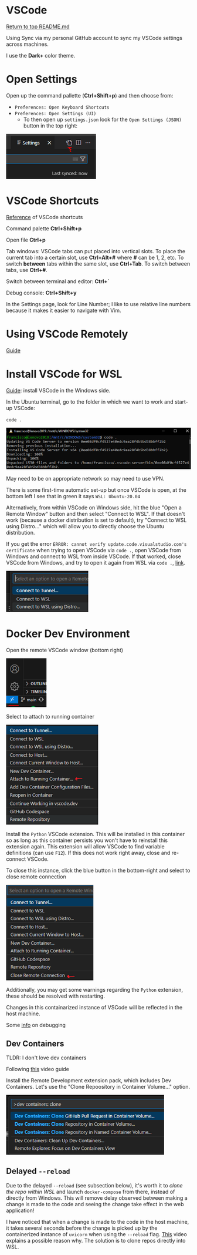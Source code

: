 VSCode
======

[Return to top README.md](../../README.md)

Using Sync via my personal GitHub account to sync my VSCode settings across machines.

I use the **Dark+** color theme.

# Open Settings

Open up the command pallette (**Ctrl+Shift+p**) and then choose from:

* `Preferences: Open Keyboard Shortcuts`
* `Preferences: Open Settings (UI)`
  * To then open up `settings.json` look for the `Open Settings (JSON)` button in the top right:

![1670895956782](../../image/README/1670895956782.png)

# VSCode Shortcuts

[Reference](https://code.visualstudio.com/shortcuts/keyboard-shortcuts-windows.pdf) of VSCode shortcuts

Command palette
**Ctrl+Shift+p**

Open file
**Ctrl+p**

Tab windows: VSCode tabs can put placed into vertical slots. To place the current tab into a certain slot, use **Ctrl+Alt+#** where **#** can be 1, 2, etc. To switch **between** tabs within the same slot, use **Ctrl+Tab**. To switch between tabs, use **Ctrl+#**.

Switch between terminal and editor:
**Ctrl+`**

Debug console:
**Ctrl+Shift+y**

In the Settings page, look for Line Number; I like to use relative line numbers because it makes it easier to navigate with Vim.

# Using VSCode Remotely

[Guide](https://medium.com/@christyjacob4/using-vscode-remotely-on-an-ec2-instance-7822c4032cff)

# Install VSCode for WSL

[Guide](https://code.visualstudio.com/docs/remote/wsl): install  VSCode in the Windows side.

In the Ubuntu terminal, go to the folder in which we want to work and start-up VSCode:

`code .`

![wsl_vscode](image/README/wsl_vscode.png)

May need to be on appropriate network so may need to use VPN.

There is some first-time automatic set-up but once VSCode is open, at the bottom left I see that in green it says `WSL: Ubuntu-20.04`

Alternatively, from within VSCode on Windows side, hit the blue "Open a Remote Window" button and then select "Connect to WSL". If that doesn't work (because a docker distribution is set to default), try "Connect to WSL using Distro..." which will allow you to directly choose the Ubuntu distribution.

If you get the error `ERROR: cannot verify update.code.visualstudio.com's certificate` when trying to open VSCode via `code .`, open VSCode from Windows and connect to WSL from inside VSCode. If that worked, close VSCode from Windows, and try to open it again from WSL via `code .`, [link](https://stackoverflow.com/a/76841961/9205210).

![1706044631466](image/README/1706044631466.png)

# Docker Dev Environment

Open the remote VSCode window (bottom right)

![1705428379359](image/README/1705428379359.png)

Select to attach to running container

![1705428498357](image/README/1705428498357.png)

Install the `Python` VSCode extension. This will be installed in this container so as long as this container persists you won't have to reinstall this extension again. This extension will allow VSCode to find variable definitions (can use `F12`). If this does not work right away, close and re-connect VSCode.

To close this instance, click the blue button in the bottom-right and select to close remote connection

![1705428901931](image/README/1705428901931.png)

Additionally, you may get some warnings regarding the `Python` extension, these should be resolved with restarting.

Changes in this containarized instance of VSCode will be reflected in the host machine.

Some [info](https://github.com/patrickloeber/python-docker-tutorial/tree/main/dev-environment#7-debug-python-code-inside-a-container) on debugging

## Dev Containers

TLDR: I don't love dev containers

Following [this](https://youtu.be/SDa3v4Quj7Y?si=d_Xm9Kh_TnlIWXoJ) video guide

Install the Remote Development extension pack, which includes Dev Containers. Let's use the "Clone Repoository in Container Volume..." option.

![1705460722378](image/README/1705460722378.png)

## Delayed `--reload`

Due to the delayed `--reload` (see subsection below), it's worth it to *clone the repo within WSL* and launch `docker-compose` from there, instead of directly from Windows. This will remove delay observed between making a change is made to the code and seeing the change take effect in the web application!

I have noticed that when a change is made to the code in the host machine, it takes several seconds before the change is picked up by the containerized instance of `uvicorn` when using the `--reload` flag. [This](https://youtu.be/SDa3v4Quj7Y?si=IauV72FmPa4kyS8r&t=384) video explains a possible reason why. The solution is to clone repos directly into WSL.
